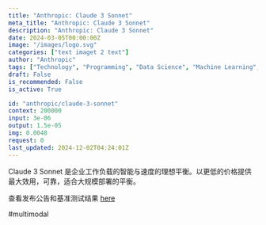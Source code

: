 ```yaml
---
title: "Anthropic: Claude 3 Sonnet"
meta_title: "Anthropic: Claude 3 Sonnet"
description: "Anthropic: Claude 3 Sonnet"
date: 2024-03-05T00:00:00Z
image: "/images/logo.svg"
categories: ["text imaget 2 text"]
author: "Anthropic"
tags: ["Technology", "Programming", "Data Science", "Machine Learning", "Generative AI"]
draft: False
is_recommended: False
is_active: True

id: "anthropic/claude-3-sonnet"
context: 200000
input: 3e-06
output: 1.5e-05
img: 0.0048
request: 0
last_updated: 2024-12-02T04:24:01Z
---
```


Claude 3 Sonnet 是企业工作负载的智能与速度的理想平衡。以更低的价格提供最大效用，可靠，适合大规模部署的平衡。

查看发布公告和基准测试结果 [here](https://www.anthropic.com/news/claude-3-family)

#multimodal

